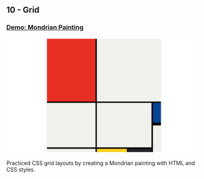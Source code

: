 ## 10 - Grid

### [Demo: Mondrian Painting](https://mondrianpainting.gdbecker.repl.co/)

!["Page"](./Page.png)

Practiced CSS grid layouts by creating a Mondrian painting with HTML and CSS styles.
